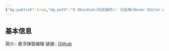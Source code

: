 ```yaml
---
{"dg-publish":true,"dg-path":"9 Obsidian/社区插件/✅ 已启用/Hover Editor.md","permalink":"/9 Obsidian/社区插件/✅ 已启用/Hover Editor/","created":"2025-07-31","updated":"2025-07-31"}
---
```



## 基本信息

简介:: 悬浮弹窗编辑
链接:: [Github](https://github.com/nothingislost/obsidian-hover-editor)